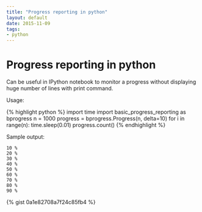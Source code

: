 ```yaml
---
title: "Progress reporting in python"
layout: default
date: 2015-11-09
tags:
- python
---
```


# Progress reporting in python

Can be useful in IPython notebook to monitor a progress without displaying huge
number of lines with print command.

Usage:

{% highlight python %}
import time
import basic_progress_reporting as bprogress
n = 1000
progress = bprogress.Progress(n, delta=10)
for i in range(n):
    time.sleep(0.01)
    progress.count()
{% endhighlight %}

Sample output:

    10 %
    20 %
    30 %
    40 %
    50 %
    60 %
    70 %
    80 %
    90 %

{% gist 0a1e82708a7f24c85fb4 %}
